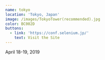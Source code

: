 ```yaml
---
name: tokyo
location: 'Tokyo, Japan'
image: /images/TokyoTower(recommended).jpg
color: BC002D
buttons:
  - link: 'https://conf.selenium.jp/'
    text: Visit the Site
---
```

April 18-19, 2019